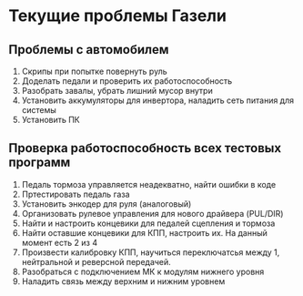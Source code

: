 # Текущие проблемы Газели
 
## Проблемы с автомобилем
1) Скрипы при попытке повернуть руль
2) Доделать педали и проверить их работоспособность    
3) Разобрать завалы, убрать лишний мусор внутри
4) Установить аккумуляторы для инвертора, наладить сеть питания для системы
5) Установить ПК

## Проверка работоспособность всех тестовых программ
1) Педаль тормоза управляется неадекватно, найти ошибки в коде
2) Пртестировать педаль газа
3) Установить энкодер для руля (аналоговый)
4) Организовать рулевое управления для нового драйвера (PUL/DIR)
5) Найти и настроить концевики для педалей сцепления и тормоза
6) Найти оставшие концевики для КПП, настроить их. На данный момент есть 2 из 4
7) Произвести калибровку КПП, научиться переключатсья между 1, нейтральной и реверсной передачей.
8) Разобраться с подключением МК к модулям нижнего уровня
9) Наладить связь между верхним и нижним уровнем


